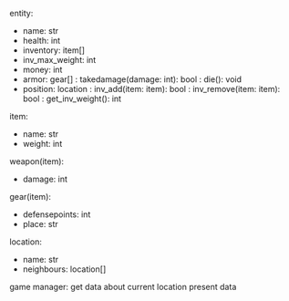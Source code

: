 entity:
- name: str
- health: int
- inventory: item[]
- inv_max_weight: int
- money: int
- armor: gear[]
: takedamage(damage: int): bool
: die(): void
- position: location
: inv_add(item: item): bool
: inv_remove(item: item): bool
: get_inv_weight(): int

item:
- name: str
- weight: int

weapon(item):
- damage: int

gear(item):
- defensepoints: int
- place: str

location:
- name: str
- neighbours: location[]


game manager:
get data about current location
present data

